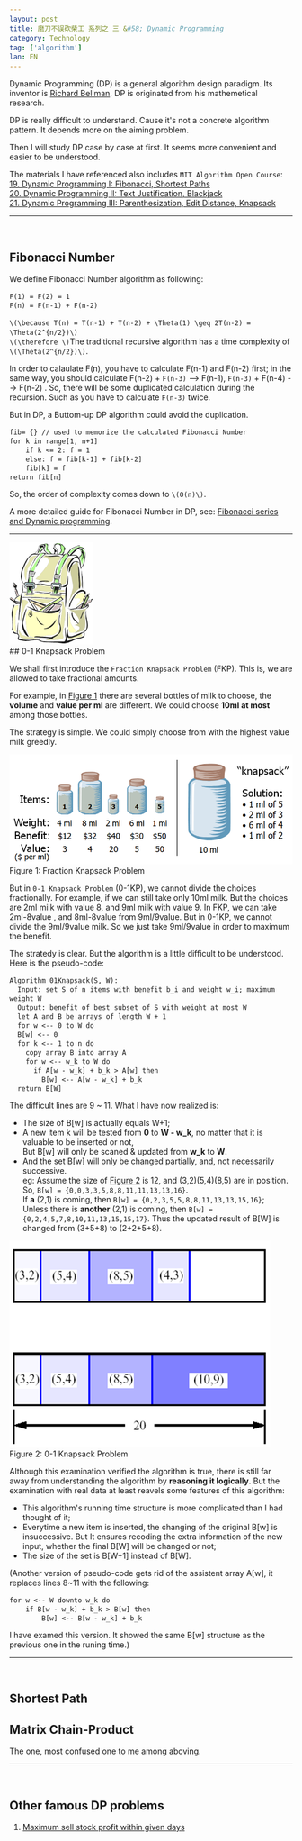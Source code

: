 ```yaml
---
layout: post
title: 磨刀不误砍柴工 系列之 三 &#58; Dynamic Programming
category: Technology
tag: ['algorithm']
lan: EN
---
```


Dynamic Programming (DP) is a general algorithm design paradigm.
Its inventor is [Richard Bellman](http://en.wikipedia.org/wiki/Richard_E._Bellman). DP is originated from his mathemetical research.

<!--preview-->

DP is really difficult to understand. Cause it's not a concrete algorithm pattern. It depends more on the aiming problem.

Then I will study DP case by case at first. It seems more convenient and easier to be understood.

The materials I have referenced also includes `MIT Algorithm Open Course`: <br/>
[19. Dynamic Programming I: Fibonacci, Shortest Paths](http://www.youtube.com/watch?v=OQ5jsbhAv_M) <br/>
[20. Dynamic Programming II: Text Justification, Blackjack](http://www.youtube.com/watch?v=ENyox7kNKeY) <br/>
[21. Dynamic Programming III: Parenthesization, Edit Distance, Knapsack](http://www.youtube.com/watch?v=ocZMDMZwhCY) <br/>

---
<br/>

## Fibonacci Number

We define Fibonacci Number algorithm as following:

    F(1) = F(2) = 1
    F(n) = F(n-1) + F(n-2)

`\(\because T(n) = T(n-1) + T(n-2) + \Theta(1) \geq 2T(n-2) = \Theta(2^{n/2})\)`<br/>
`\(\therefore \)`The traditional recursive algorithm has a time complexity of `\(\Theta(2^{n/2})\)`. 

In order to calaulate F(n), you have to calculate F(n-1) and F(n-2) first; in the same way, you should calculate F(n-2) + `F(n-3)` --> F(n-1), `F(n-3)` + F(n-4) --> F(n-2) . So, there will be some duplicated calculation during the recursion. Such as you have to calculate `F(n-3)` twice.

But in DP, a Buttom-up DP algorithm could avoid the duplication.

    fib= {} // used to memorize the calculated Fibonacci Number
    for k in range[1, n+1]
        if k <= 2: f = 1
        else: f = fib[k-1] + fib[k-2]
        fib[k] = f
    return fib[n]

So, the order of complexity comes down to `\(O(n)\)`.

A more detailed guide for Fibonacci Number in DP, see: [Fibonacci series and Dynamic programming](http://functionspace.org/articles/32).

---
<img class="pic_right" width="150" src="/images/algorithm/Knapsack.png" />
<br/>
## 0-1 Knapsack Problem

We shall first introduce the `Fraction Knapsack Problem` (FKP). This is, we are allowed to take fractional amounts.

For example, in [Figure 1](#figure_1) there are several bottles of milk to choose, the __volume__ and __value per ml__ are different. We could choose __10ml at most__ among those bottles. 

The strategy is simple. We could simply choose from with the highest value milk greedly.

![Figure 1](/images/algorithm/Fractional_Knapsack.png "Fraction Knapsack Problem")
<span class="pic">Figure 1: Fraction Knapsack Problem</span>

But in `0-1 Knapsack Problem` (0-1KP), we cannot divide the choices fractionally.
For example, if we can still take only 10ml milk. But the choices are 2ml milk with value 8, and 9ml milk with value 9.
In FKP, we can take 2ml-8value , and 8ml-8value from 9ml/9value.
But in 0-1KP, we cannot divide the 9ml/9value milk. So we just take 9ml/9value in order to maximum the benefit.

The stratedy is clear. But the algorithm is a little difficult to be understood. Here is the pseudo-code:

    Algorithm 01Knapsack(S, W):
      Input: set S of n items with benefit b_i and weight w_i; maximum weight W
      Output: benefit of best subset of S with weight at most W
      let A and B be arrays of length W + 1
      for w <-- 0 to W do
      B[w] <-- 0  
      for k <-- 1 to n do
        copy array B into array A 
        for w <-- w_k to W do
          if A[w - w_k] + b_k > A[w] then
            B[w] <-- A[w - w_k] + b_k 
      return B[W] 

The difficult lines are 9 ~ 11. What I have now realized is:

- The size of B[w] is actually equals W+1;
- A new item k will be tested from __0__ to __W - w_k__, no matter that it is valuable to be inserted or not, <br/>
But B[w] will only be scaned & updated from __w_k__ to __W__.
- And the set B[w] will only be changed partially, and, not necessarily successive. <br/>
eg: Assume the size of [Figure 2](#figure_2) is 12, and (3,2)(5,4)(8,5) are in position. So, `B[w] = {0,0,3,3,5,8,8,11,11,13,13,16}`. <br/>
If __a__ (2,1) is coming, then `B[w] = {0,2,3,5,5,8,8,11,13,13,15,16}`; <br/>
Unless there is __another__ (2,1) is coming, then `B[w] = {0,2,4,5,7,8,10,11,13,15,15,17}`. Thus the updated result of B[W] is changed from (3+5+8) to (2+2+5+8).

![Figure 2](/images/algorithm/0-1_Knapsack.png)
<span class="pic">Figure 2: 0-1 Knapsack Problem</span>

Although this examination verified the algorithm is true, there is still far away from understanding the algorithm by <span class="red">__reasoning it logically__</span>. But the examination with real data at least reavels some features of this algorithm: <br/>

- This algorithm's running time structure is more complicated than I had thought of it;
- Everytime a new item is inserted, the changing of the original B[w] is insuccessive. But It ensures recoding the extra information of the new input, whether the final B[W] will be changed or not;
- The size of the set is B[W+1] instead of B[W].

(Another version of pseudo-code gets rid of the assistent array A[w], it replaces lines 8~11 with the following:

    for w <-- W downto w_k do
        if B[w - w_k] + b_k > B[w] then
            B[w] <-- B[w - w_k] + b_k

I have examed this version. It showed the same B[w] structure as the previous one in the runing time.)

---
<br/>

## Shortest Path

## Matrix Chain-Product

The one, most confused one to me among aboving.

---
<br/>

## Other famous DP problems

1. [Maximum sell stock profit within given days](http://stackoverflow.com/questions/7086464/maximum-single-sell-profit?answertab=active#tab-top)
